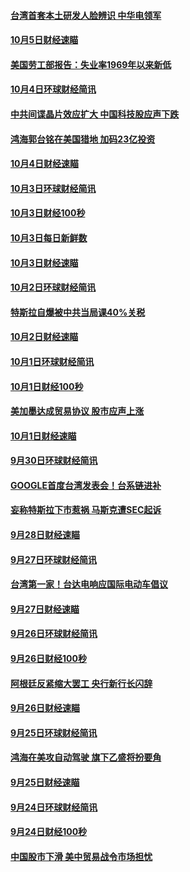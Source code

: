 #### [台湾首套本土研发人脸辨识 中华电领军](../pages/news208/a1394509.md?t=10081532) 

#### [10月5日财经速瞄](../pages/news208/a1394260.md?t=10081532) 

#### [美国劳工部报告：失业率1969年以来新低](../pages/news208/a1394221.md?t=10081532) 

#### [10月4日环球财经简讯](../pages/news208/a1394211.md?t=10081532) 

#### [中共间谍晶片效应扩大 中国科技股应声下跌](../pages/news208/a1394210.md?t=10081532) 

#### [鸿海郭台铭在美国猎地 加码23亿投资](../pages/news208/a1394184.md?t=10081532) 

#### [10月4日财经速瞄](../pages/news208/a1394104.md?t=10081532) 

#### [10月3日环球财经简讯](../pages/news208/a1394057.md?t=10081532) 

#### [10月3日财经100秒](../pages/news208/a1394034.md?t=10081532) 

#### [10月3日每日新鲜数](../pages/news208/a1393967.md?t=10081532) 

#### [10月3日财经速瞄](../pages/news208/a1393964.md?t=10081532) 

#### [10月2日环球财经简讯](../pages/news208/a1393924.md?t=10081532) 

#### [特斯拉自爆被中共当局课40%关税](../pages/news208/a1393910.md?t=10081532) 

#### [10月2日财经速瞄](../pages/news208/a1393834.md?t=10081532) 

#### [10月1日环球财经简讯](../pages/news208/a1393775.md?t=10081532) 

#### [10月1日财经100秒](../pages/news208/a1393754.md?t=10081532) 

#### [美加墨达成贸易协议 股市应声上涨](../pages/news208/a1393738.md?t=10081532) 

#### [10月1日财经速瞄](../pages/news208/a1393681.md?t=10081532) 

#### [9月30日环球财经简讯](../pages/news208/a1393638.md?t=10081532) 

#### [GOOGLE首度台湾发表会！台系链进补](../pages/news208/a1393612.md?t=10081532) 

#### [妄称特斯拉下市惹祸 马斯克遭SEC起诉](../pages/news208/a1393392.md?t=10081532) 

#### [9月28日财经速瞄](../pages/news208/a1393394.md?t=10081532) 

#### [9月27日环球财经简讯](../pages/news208/a1393337.md?t=10081532) 

#### [台湾第一家！台达电响应国际电动车倡议](../pages/news208/a1393319.md?t=10081532) 

#### [9月27日财经速瞄](../pages/news208/a1393242.md?t=10081532) 

#### [9月26日环球财经简讯](../pages/news208/a1393188.md?t=10081532) 

#### [9月26日财经100秒](../pages/news208/a1393159.md?t=10081532) 

#### [阿根廷反紧缩大罢工 央行新行长闪辞](../pages/news208/a1393091.md?t=10081532) 

#### [9月26日财经速瞄](../pages/news208/a1393087.md?t=10081532) 

#### [9月25日环球财经简讯](../pages/news208/a1393038.md?t=10081532) 

#### [鸿海在美攻自动驾驶 旗下乙盛将扮要角](../pages/news208/a1393021.md?t=10081532) 

#### [9月25日财经速瞄](../pages/news208/a1392936.md?t=10081532) 

#### [9月24日环球财经简讯](../pages/news208/a1392891.md?t=10081532) 

#### [9月24日财经100秒](../pages/news208/a1392876.md?t=10081532) 

#### [中国股市下滑 美中贸易战令市场担忧](../pages/news208/a1392874.md?t=10081532) 

